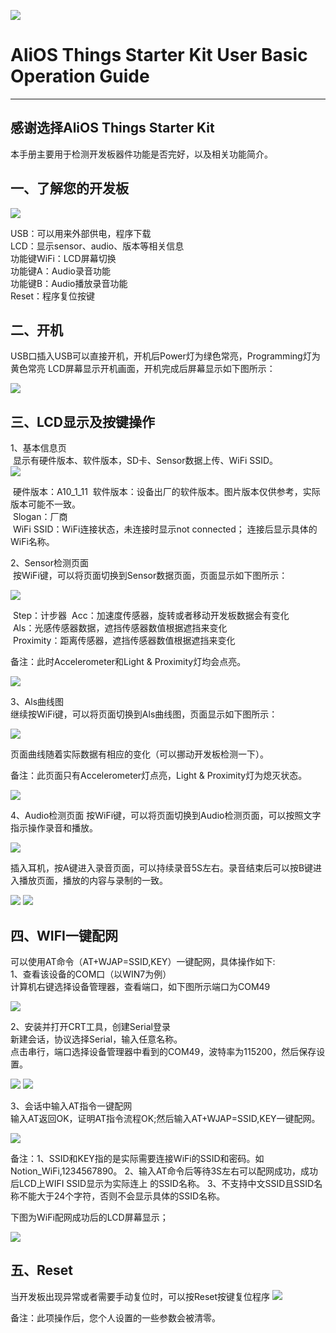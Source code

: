 ![](https://i.imgur.com/Q8Jcei1.png)

# AliOS Things Starter Kit User Basic Operation Guide
---

## 感谢选择AliOS Things Starter Kit  
本手册主要用于检测开发板器件功能是否完好，以及相关功能简介。

## 一、了解您的开发板  
![](https://i.imgur.com/vhB78y0.png)

USB：可以用来外部供电，程序下载  
LCD：显示sensor、audio、版本等相关信息  
功能键WiFi：LCD屏幕切换  
功能键A：Audio录音功能  
功能键B：Audio播放录音功能  
Reset：程序复位按键  

## 二、开机
USB口插入USB可以直接开机，开机后Power灯为绿色常亮，Programming灯为黄色常亮
LCD屏幕显示开机画面，开机完成后屏幕显示如下图所示：

![](https://i.imgur.com/lwpf3IW.png)


## 三、LCD显示及按键操作
1、基本信息页  
&nbsp;显示有硬件版本、软件版本，SD卡、Sensor数据上传、WiFi SSID。  
![](https://i.imgur.com/9y7jAPw.png)

&nbsp;硬件版本：A10_1_11 
&nbsp;软件版本：设备出厂的软件版本。图片版本仅供参考，实际版本可能不一致。  
&nbsp;Slogan：厂商  
&nbsp;WiFi SSID：WiFi连接状态，未连接时显示not connected；
连接后显示具体的WiFi名称。

2、Sensor检测页面   
&nbsp;按WiFi键，可以将页面切换到Sensor数据页面，页面显示如下图所示：
  
![](https://i.imgur.com/sSA1VGG.png)


&nbsp;Step：计步器
&nbsp;Acc：加速度传感器，旋转或者移动开发板数据会有变化  
&nbsp;Als：光感传感器数据，遮挡传感器数值根据遮挡来变化   
&nbsp;Proximity：距离传感器，遮挡传感器数值根据遮挡来变化  

备注：此时Accelerometer和Light & Proximity灯均会点亮。

![](https://i.imgur.com/ruh3anZ.png)

3、Als曲线图  
继续按WiFi键，可以将页面切换到Als曲线图，页面显示如下图所示：

![](https://i.imgur.com/9lQUvdw.png)  

页面曲线随着实际数据有相应的变化（可以挪动开发板检测一下）。

备注：此页面只有Accelerometer灯点亮，Light & Proximity灯为熄灭状态。

![](https://i.imgur.com/DflGDIA.png)


4、Audio检测页面
按WiFi键，可以将页面切换到Audio检测页面，可以按照文字指示操作录音和播放。

![](https://i.imgur.com/hz4TEL7.png)  

插入耳机，按A键进入录音页面，可以持续录音5S左右。录音结束后可以按B键进入播放页面，播放的内容与录制的一致。

![](https://i.imgur.com/F4l0LE8.png) ![](https://i.imgur.com/gEloBNs.png)

                                                                               
## 四、WIFI一键配网  
可以使用AT命令（AT+WJAP=SSID,KEY）一键配网，具体操作如下:  
1、查看该设备的COM口（以WIN7为例）  
  计算机右键选择设备管理器，查看端口，如下图所示端口为COM49

![](https://i.imgur.com/3GirbuQ.png)


2、安装并打开CRT工具，创建Serial登录  
新建会话，协议选择Serial，输入任意名称。  
点击串行，端口选择设备管理器中看到的COM49，波特率为115200，然后保存设置。

![](https://i.imgur.com/r6R1ORf.png)
![](https://i.imgur.com/A53kVG5.png)

3、会话中输入AT指令一键配网  
输入AT返回OK，证明AT指令流程OK;然后输入AT+WJAP=SSID,KEY一键配网。

![](https://i.imgur.com/0CE6XiF.png)





备注：1、SSID和KEY指的是实际需要连接WiFi的SSID和密码。如Notion_WiFi,1234567890。
2、输入AT命令后等待3S左右可以配网成功，成功后LCD上WIFI SSID显示为实际连上
的SSID名称。
3、不支持中文SSID且SSID名称不能大于24个字符，否则不会显示具体的SSID名称。

下图为WiFi配网成功后的LCD屏幕显示；

![](https://i.imgur.com/C6IRlOK.png)    


## 五、Reset

当开发板出现异常或者需要手动复位时，可以按Reset按键复位程序
![](https://i.imgur.com/b5JK2Mt.png)


备注：此项操作后，您个人设置的一些参数会被清零。